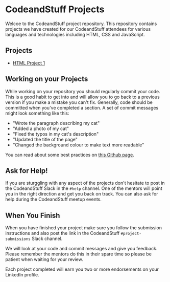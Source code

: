 # CodeandStuff Projects

Welcoe to the CodeandStuff project repository. This repository contains projects we have created for our CodeandStuff attendees for various languages and technologies including HTML, CSS and JavaScript.

## Projects

* [HTML Project 1](html\html-project-1\html-project-1.md)

## Working on your Projects

While working on your repository you should regularly commit your code. This is a good habit to get into and will allow you to go back to a previous version if you make a mistake you can't fix. Generally, code should be committed when you've completed a section. A set of commit messages might look something like this:

* "Wrote the paragraph describing my cat"
* "Added a photo of my cat"
* "Fixed the typos in my cat's description"
* "Updated the title of the page"
* "Changed the background colour to make text more readable"

You can read about some best practices on [this Github page](https://github.com/trein/dev-best-practices/wiki/Git-Commit-Best-Practices).

## Ask for Help!

If you are sturggling with any aspect of the projects don't hesitate to post in the CodeandStuff Slack in the ```#help``` channel. One of the mentors will point you in the right direction and get you back on track. You can also ask for help during the CodeandStuff meetup events.

## When You Finish

When you have finished your project make sure you follow the submission instructions and also post the link in the CodeandStuff ```#project-submissions``` Slack channel.

We will look at your code and commit messages and give you feedback. Please remember the mentors do this in their spare time so please be patient when waiting for your review.

Each project completed will earn you two or more endorsements on your LinkedIn profile.

